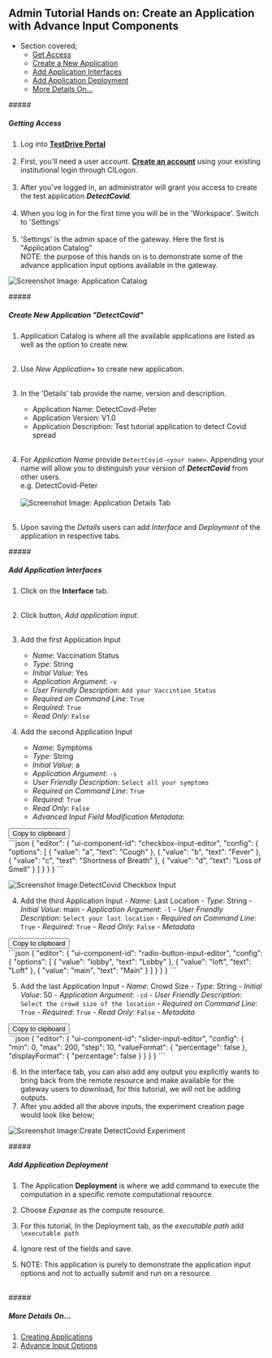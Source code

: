 ## Admin Tutorial Hands on: Create an Application with Advance Input Components 
- Section covered;
    - <a href= "#access">Get Access</a></br>
    - <a href= "#create">Create a New Application</a></br> 
    - <a href= "#addint">Add Application Interfaces</a></br>
    - <a href= "#addappdep">Add Application Deployment</a></br>
    - <a href= "#more">More Details On...</a></br>

#####<h5 id="access">Getting Access</h5>
1. Log into <a href="https://testdrive.airavata.org/" target="_blank"><b>TestDrive Portal</a></b>
<br></br>
2. First, you'll need a user account. <a href="https://testdrive.airavata.org/auth/login" target="_blank"><b>Create an account</a></b> using your existing institutional login through CILogon. 
<br></br>
3. After you've logged in, an administrator will grant you access to create the test application _**DetectCovid**_. 
<br></br>
4. When you log in for the first time you will be in the 'Workspace'. Switch to 'Settings'
<br></br>
5. 'Settings' is the admin space of the gateway. Here the first is "Application Catalog"
<br>NOTE: the purpose of this hands on is to demonstrate some of the advance application input options available in the gateway.

![Screenshot](../img/appcatalog.png)
Image: Application Catalog

#####<h5 id="create">Create New Application "DetectCovid"</h5>
1. Application Catalog is where all the available applications are listed as well as the option to create new.
<br></br>
2. Use _New Application+_ to create new application.
<br></br>
3. In the 'Details' tab provide the name, version and description.
      - Application Name: DetectCovd-Peter
      - Application Version: V1.0 
      - Application Description: Test tutorial application to detect Covid spread
<br></br>
4. For _Application Name_ provide `DetectCovid-<your name>`. Appending your
     name will allow you to distinguish your version of _**DetectCovid**_ from other
     users.
     <br> e.g. DetectCovid-Peter
<br></br>
![Screenshot](../img/appdetails.png)
Image: Application Details Tab
<br></br>

5. Upon saving the _Details_ users can add _Interface_ and _Deployment_ of the application in respective tabs.

#####<h5 id="addint">Add Application Interfaces</h5>

1. Click on the **Interface** tab.
<br></br>
2. Click button, _Add application input_.
<br></br>
3. Add the first Application Input
    - _Name_: Vaccination Status
    - _Type_: String
    - _Initial Value_: Yes
    - _Application Argument_: `-v`
    - _User Friendly Description_: `Add your Vaccintion Status`
    - _Required on Command Line_: `True`
    - _Required_: `True`
    - _Read Only_: `False`
    
4. Add the second Application Input
    - _Name_: Symptoms
    - _Type_: String
    - _Initial Value_: a
    - _Application Argument_: `-s`
    - _User Friendly Description_: `Select all your symptoms`
    - _Required on Command Line_: `True`
    - _Required_: `True`
    - _Read Only_: `False`
    - _Advanced Input Field Modification Metadata_: 


<button class="btn" data-clipboard-target="#symptoms">
    Copy to clipboard
</button>
<div id="symptoms">
```json    
{
    "editor": {
        "ui-component-id": "checkbox-input-editor",
        "config": {
            "options": [
                {
                    "value": "a",
                    "text": "Cough"
                },
                {
                    "value": "b",
                    "text": "Fever"
                },
                {
                    "value": "c",
                    "text": "Shortness of Breath"
                },
                {
                    "value": "d",
                    "text": "Loss of Smell"
                 }
            ]
        }
    }
}
``` 
</div>   

![Screenshot](../img/detectcovidinput.png)
Image:DetectCovid Checkbox Input

4. Add the third Application Input
       - _Name_: Last Location
       - _Type_: String
       - _Initial Value_: main
       - _Application Argument_: `-l`
       - _User Friendly Description_: `Select your last location`
       - _Required on Command Line_: `True`
       - _Required_: `True`
       - _Read Only_: `False`
       - _Metadata_

<button class="btn" data-clipboard-target="#last_location">
    Copy to clipboard
</button>
<div id="last_location">
```json
{
    "editor": {
        "ui-component-id": "radio-button-input-editor",
        "config": {
            "options": [
                {
                    "value": "lobby",
                    "text": "Lobby"
                },
                {
                    "value": "loft",
                    "text": "Loft"
                },
                {
                    "value": "main",
                    "text": "Main"
                }
            ]
        }
    }
}
```
</div>

5. Add the last Application Input
       - _Name_: Crowd Size
       - _Type_: String
       - _Initial Value_: 50
       - _Application Argument_: `-cd`
       - _User Friendly Description_: `Select the crowd size of the location`
       - _Required on Command Line_: `True`
       - _Required_: `True`
       - _Read Only_: `False`
       - _Metadata_

<button class="btn" data-clipboard-target="#crowd_size">
    Copy to clipboard
</button>
<div id="crowd_size">
```json 
{
    "editor": {
        "ui-component-id": "slider-input-editor",
        "config": {
            "min": 0,
            "max": 200,
            "step": 10,
            "valueFormat": {
                "percentage": false
            },
            "displayFormat": {
                "percentage": false
            }
        }
    }
}
```
</div>

6. In the interface tab, you can also add any output you explicitly wants to  bring back from the remote resource and make available for the gateway users to download, for this tutorial, we will not be adding outputs. 
7. After you added all the above inputs, the experiment creation page would look like below;

![Screenshot](../img/detectcovidexp.png)
Image:Create DetectCovid Experiment

#####<h5 id="addappdep">Add Application Deployment</h5>
1. The Application **Deployment** is where we add command to execute the computation in a specific remote computational resource.

2. Choose _Expanse_ as the compute resource.

3. For this tutorial, In the Deployment tab, as the _executable path_ add `\executable path`

4. Ignore rest of the fields and save.

5. NOTE: This application is purely to demonstrate the application input options and not to actually submit and run on a resource. 
<br></br>

#####<h5 id="more">More Details On...</h5>
1. <a href="/user-documentation/application-catalog" target="_blank">Creating Applications</a>
2. <a href="/user-documentation/advance-inputs" target="_blank">Advance Input Options</a>